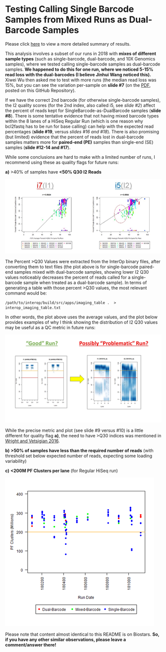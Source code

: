# Testing Calling Single Barcode Samples from Mixed Runs as Dual-Barcode Samples

Please click [here](https://github.com/COHIGC/SingleBarcode-as-DualBarcode/blob/master/cwarden_SingleBarcode_as_DualBarcode_Public.pdf) to view a more detailed summary of results.

This analysis involves a subset of our runs in 2018 with **mixes of different sample types** (such as single-barcode, dual-barcode, and 10X Genomics samples), where we tested calling single-barcode samples as dual-barcode samples.  **We happened to do this for one run, where we noticed 5-15% read loss with the dual-barcodes (I believe Jinhui Wang noticed this).**  Xiwei Wu then asked me to test with more runs (the median read loss was 15%, but you can see the variation per-sample on **slide #7** (on the [PDF](https://github.com/COHIGC/SingleBarcode-as-DualBarcode/blob/master/cwarden_SingleBarcode_as_DualBarcode_Public.pdf), posted on this GitHub Repository).

If we have the correct 2nd barcode (for otherwise single-barcode samples), the I2 quality scores (for the 2nd index, also called i5, see *slide #2*) affect the percent of reads kept for SingleBarcode-as-DualBarcode samples (**slide #8**).  There is some tentative evidence that not having mixed barcode types within the 8 lanes of a HiSeq Regular Run (which is one reason why bcl2fastq has to be run for base calling) can help with the expected read percentages (**slide #19**, versus *slides #16 and #18*).   There is also promising (but limited) evidence that the percent of reads lost in dual-barcode samples matters more for **paired-end (PE)** samples than single-end (SE) samples (**slide #12-14 and #17**).

While some conclusions are hard to make with a limited number of runs, I recommend using these as quality flags for future runs:

**a)**	>40% of samples have **<50% Q30 I2 Reads**
 
![alt text](Biostars_Fig1.JPG "Drop in I2 >Q30 Associated with Read Loss")
 
The Percent >Q30 Values were extracted from the InterOp binary files, after converting them to text files (the plot above is for single-barcode paired-end samples mixed with dual-barcode samples, showing lower I2 Q30 values noticeably decreases the percent of reads called for a single-barcode sample when treated as a dual-barcode sample).  In terms of generating a table with those percent >Q30 values, the most relevant command would be:

```
/path/to/interop/build/src/apps/imaging_table .  > interop_imaging_table.txt
```

In other words, the plot above uses the average values, and the plot below provides examples of why I think showing the distribution of I2 Q30 values may be useful as a QC metric in future runs:  

![alt text](Percent_Index_Q30_By-Tile.JPG "Plot above is for average value, representing substantial shift in distribution")

While the precise metric and plot (see slide #9 versus #10) is a little different for quality flag **a)**, the need to have >Q30 indices was mentioned in [Wright and Vetsigian 2016](https://bmcgenomics.biomedcentral.com/articles/10.1186/s12864-016-3217-x).

**b)** **>50% of samples have less than the required number of reads** (with threshold set below expected number of reads, expecting some loading variability)

**c)** **<200M PF Clusters per lane** (for Regular HiSeq run)

![alt text](total_reads_per_lane_RegularRun.png "Total Reads (in Millions) Per-Lane for HiSeq 2500 Regular Run")

Please note that content almost identical to this README is on Biostars. **So, if you have any other similar observations, please leave a comment/answer there!**
